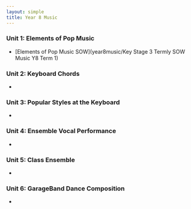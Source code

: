 ```yaml
---
layout: simple
title: Year 8 Music
---
```



### Unit 1: Elements of Pop Music

* [Elements of Pop Music SOW](year8music/Key Stage 3 Termly SOW Music Y8 Term 1) 

### Unit 2: Keyboard Chords 

* [](year8music/) 

### Unit 3: Popular Styles at the Keyboard

* [](year8music/) 

### Unit 4: Ensemble Vocal Performance

* [](year8music/) 

### Unit 5: Class Ensemble

* [](year8music/) 

### Unit 6: GarageBand Dance Composition

* [](year8music/) 

